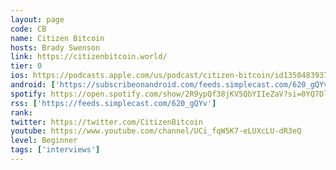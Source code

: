 ```yaml
---
layout: page
code: CB
name: Citizen Bitcoin
hosts: Brady Swenson
link: https://citizenbitcoin.world/
tier: 0
ios: https://podcasts.apple.com/us/podcast/citizen-bitcoin/id1350483937
android: ['https://subscribeonandroid.com/feeds.simplecast.com/620_gQYv']
spotify: https://open.spotify.com/show/2R9ypQf38jKV5QbYIIeZaV?si=0YQ7Dl3sTPmVFMgmwavLog
rss: ['https://feeds.simplecast.com/620_gQYv']
rank: 
twitter: https://twitter.com/CitizenBitcoin
youtube: https://www.youtube.com/channel/UCi_fqW5K7-eLUXcLU-dR3eQ
level: Beginner
tags: ['interviews']
---
```

